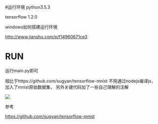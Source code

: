 #运行环境
python3.5.3

tensorflow 1.2.0

windows如何搭建运行环境

http://www.jianshu.com/p/f14960671ce3

# RUN
运行main.py即可

相比于https://github.com/sugyan/tensorflow-mnist
不用通过nodejs编译js，加入了mnist原始数据集，
另外关键代码加了一些自己理解的注解

![](https://cloud.githubusercontent.com/assets/80381/11339453/f04f885e-923c-11e5-8845-33c16978c54d.gif)

参考

https://github.com/sugyan/tensorflow-mnist
